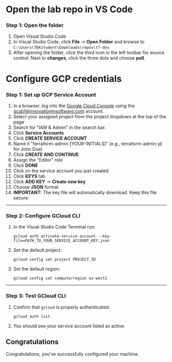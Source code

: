 # Open the lab repo in VS Code

### Step 1: Open the folder

1. Open Visual Studio Code
2. In Visual Studio Code, click **File** -> **Open Folder** and browse to `C:\Users\TEKstudent\Downloads\repos\tf-dev`
3. After opening the folder, click the third icon in the left toolbar for source control. Next to **changes**, click the three dots and choose **pull**.

# Configure GCP credentials

### **Step 1: Set up GCP Service Account**

1. In a browser, log into the [Google Cloud Console](https://console.cloud.google.com/) using the gcsb1@innovationinsoftware.com account.
2. Select your assigned project from the project dropdown at the top of the page
3. Search for "IAM & Admin" in the search bar.
4. Click **Service Accounts**
5. Click **CREATE SERVICE ACCOUNT**
6. Name it "terraform-admin-[YOUR-INITIALS]" (e.g., terraform-admin-jd for John Doe)
7. Click **CREATE AND CONTINUE**
8. Assign the "Editor" role
9. Click **DONE**
10. Click on the service account you just created
11. Click **KEYS** tab
12. Click **ADD KEY** -> **Create new key**
13. Choose **JSON** format
14. **IMPORTANT:** The key file will automatically download. Keep this file secure.

---

### **Step 2: Configure GCloud CLI**

1. In the Visual Studio Code Terminal run:

   ```
   gcloud auth activate-service-account --key-file=PATH_TO_YOUR_SERVICE_ACCOUNT_KEY.json
   ```

2. Set the default project:
   ```
   gcloud config set project PROJECT_ID
   ```
3. Set the default region:
   ```
   gcloud config set compute/region us-west1
   ```

---

### **Step 3: Test GCloud CLI**

1. Confirm that `gcloud` is properly authenticated:

   ```
   gcloud auth list
   ```

2. You should see your service account listed as active.

## Congratulations

Congratulations, you've successfully configured your machine.
